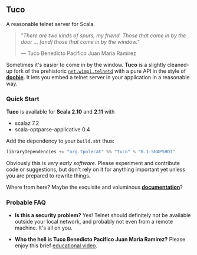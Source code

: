 
## Tuco

A reasonable telnet server for Scala.

> *"There are two kinds of spurs, my friend. Those that come in by the door … [and] those that come in by the window."*
>
> — Tuco Benedicto Pacifico Juan Maria Ramirez

Sometimes it's easier to come in by the window. **Tuco** is a slightly cleaned-up fork of the prehistoric [`net.wimpi.telnetd`](http://telnetd.sourceforge.net/) with a pure API in the style of [**doobie**](https://github.com/tpolecat/doobie). It lets you embed a telnet server in your application in a reasonable way.

### Quick Start

**Tuco** is available for **Scala 2.10** and **2.11** with

- scalaz 7.2
- scala-optparse-applicative 0.4

Add the dependency to your `build.sbt` thus:

```scala
libraryDependencies += "org.tpolecat" %% "tuco" % "0.1-SNAPSHOT"
```

Obviously this is *very early software.* Please experiment and contribute code or suggestions, but don't rely on it for anything important yet unless you are prepared to rewrite things.

Where from here? Maybe the exquisite and voluminous [**documentation**](/docs/)?

### Probable FAQ

- **Is this a security problem?** Yes! Telnet should definitely not be available outside your local network, and probably not even from a remote machine. It's all on you.

- **Who the hell is Tuco Benedicto Pacifico Juan Maria Ramirez?** Please enjoy this brief [educational video](https://www.youtube.com/watch?v=p9shpHAh8uc).
